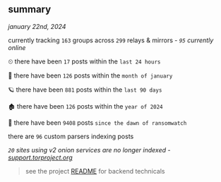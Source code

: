 
## summary
_january 22nd, 2024_

currently tracking `163` groups across `299` relays & mirrors - _`95` currently online_

⏲ there have been `17` posts within the `last 24 hours`

🦈 there have been `126` posts within the `month of january`

🪐 there have been `881` posts within the `last 90 days`

🏚 there have been `126` posts within the `year of 2024`

🦕 there have been `9408` posts `since the dawn of ransomwatch`

there are `96` custom parsers indexing posts

_`20` sites using v2 onion services are no longer indexed - [support.torproject.org](https://support.torproject.org/onionservices/v2-deprecation/)_

> see the project [README](https://github.com/joshhighet/ransomwatch#ransomwatch--) for backend technicals
